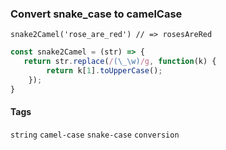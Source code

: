 ### Convert snake_case to camelCase

`snake2Camel('rose_are_red') // => rosesAreRed`

```js
const snake2Camel = (str) => {
   return str.replace(/(\_\w)/g, function(k) {
        return k[1].toUpperCase();
    });
}
```
#### Tags

`string` `camel-case` `snake-case` `conversion`

